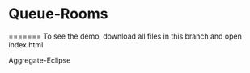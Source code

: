 # Queue-Rooms
=======
To see the demo, download all files in this branch and open index.html

Aggregate-Eclipse
